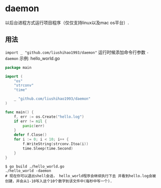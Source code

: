 # daemon

以后台进程方式运行项目程序（仅仅支持linux以及mac os平台）.

## 用法

`import _ "github.com/liushihao1993/daemon"`
运行时候添加命令行参数  `-daemon`
示例:
hello_world.go

```go
package main

import (
	"os"
	"strconv"
	"time"

	_ "github.com/liushihao1993/daemon"
)

func main() {
	f, err := os.Create("hello.log")
	if err != nil {
		panic(err)
	}
	defer f.Close()
	for i := 0; i < 10; i++ {
		f.WriteString(strconv.Itoa(i))
		time.Sleep(time.Second)
	}
}
```

```shell
$ go build ./hello_world.go
./hello_world -daemon
# 现在你可以退出shell会话， hello_world程序会继续执行下去 并看到hello.log会被创建，并会从1-10写入这个10个数字到该文件中(每秒中写一个).
```